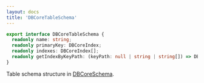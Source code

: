 ```yaml
---
layout: docs
title: 'DBCoreTableSchema'
---
```


```ts
export interface DBCoreTableSchema {
  readonly name: string;
  readonly primaryKey: DBCoreIndex;
  readonly indexes: DBCoreIndex[];
  readonly getIndexByKeyPath: (keyPath: null | string | string[]) => DBCoreIndex | undefined;
}
```
Table schema structure in [DBCoreSchema](DBCoreSchema).
